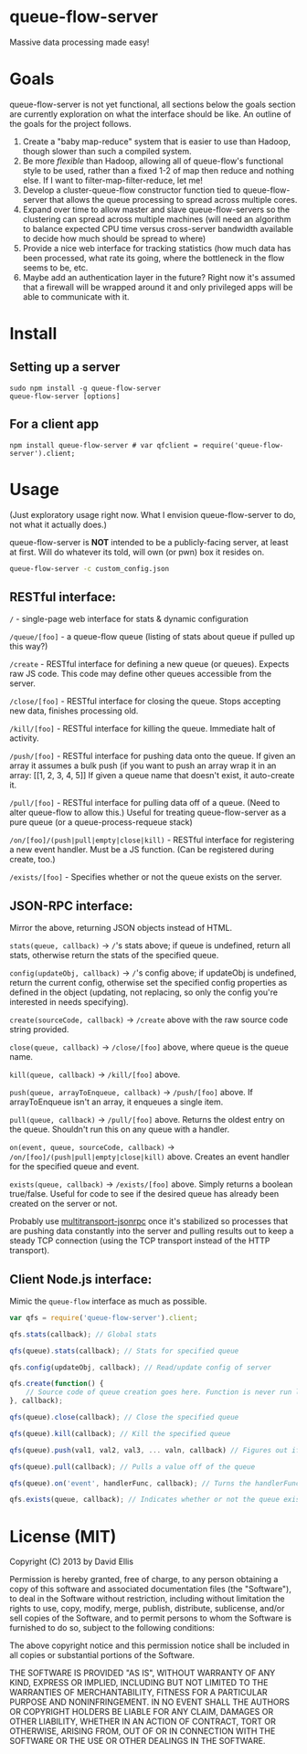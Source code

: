 # queue-flow-server

Massive data processing made easy!

# Goals

queue-flow-server is not yet functional, all sections below the goals section are currently exploration on what the interface should be like. An outline of the goals for the project follows.

1. Create a "baby map-reduce" system that is easier to use than Hadoop, though slower than such a compiled system.
2. Be more *flexible* than Hadoop, allowing all of queue-flow's functional style to be used, rather than a fixed 1-2 of map then reduce and nothing else. If I want to filter-map-filter-reduce, let me!
3. Develop a cluster-queue-flow constructor function tied to queue-flow-server that allows the queue processing to spread across multiple cores.
4. Expand over time to allow master and slave queue-flow-servers so the clustering can spread across multiple machines (will need an algorithm to balance expected CPU time versus cross-server bandwidth available to decide how much should be spread to where)
5. Provide a nice web interface for tracking statistics (how much data has been processed, what rate its going, where the bottleneck in the flow seems to be, etc.
6. Maybe add an authentication layer in the future? Right now it's assumed that a firewall will be wrapped around it and only privileged apps will be able to communicate with it.

# Install

## Setting up a server

    sudo npm install -g queue-flow-server
    queue-flow-server [options]

## For a client app

    npm install queue-flow-server # var qfclient = require('queue-flow-server').client;

# Usage

(Just exploratory usage right now. What I envision queue-flow-server to do, not what it actually does.)

queue-flow-server is **NOT** intended to be a publicly-facing server, at least at first. Will do whatever its told, will own (or pwn) box it resides on.

```sh
queue-flow-server -c custom_config.json
```

## RESTful interface:

``/`` - single-page web interface for stats & dynamic configuration

``/queue/[foo]`` - a queue-flow queue (listing of stats about queue if pulled up this way?)

``/create`` - RESTful interface for defining a new queue (or queues). Expects raw JS code. This code may define other queues accessible from the server.

``/close/[foo]`` - RESTful interface for closing the queue. Stops accepting new data, finishes processing old.

``/kill/[foo]`` - RESTful interface for killing the queue. Immediate halt of activity.

``/push/[foo]`` - RESTful interface for pushing data onto the queue. If given an array it assumes a bulk push (if you want to push an array wrap it in an array: [[1, 2, 3, 4, 5]] If given a queue name that doesn't exist, it auto-create it.

``/pull/[foo]`` - RESTful interface for pulling data off of a queue. (Need to alter queue-flow to allow this.) Useful for treating queue-flow-server as a pure queue (or a queue-process-requeue stack)

``/on/[foo]/(push|pull|empty|close|kill)`` - RESTful interface for registering a new event handler. Must be a JS function. (Can be registered during create, too.)

``/exists/[foo]`` - Specifies whether or not the queue exists on the server.

## JSON-RPC interface:

Mirror the above, returning JSON objects instead of HTML.

``stats(queue, callback)`` -> ``/``'s stats above; if queue is undefined, return all stats, otherwise return the stats of the specified queue.

``config(updateObj, callback)`` -> ``/``'s config above; if updateObj is undefined, return the current config, otherwise set the specified config properties as defined in the object (updating, not replacing, so only the config you're interested in needs specifying).

``create(sourceCode, callback)`` -> ``/create`` above with the raw source code string provided.

``close(queue, callback)`` -> ``/close/[foo]`` above, where queue is the queue name.

``kill(queue, callback)`` -> ``/kill/[foo]`` above.

``push(queue, arrayToEnqueue, callback)`` -> ``/push/[foo]`` above. If arrayToEnqueue isn't an array, it enqueues a single item.

``pull(queue, callback)`` -> ``/pull/[foo]`` above. Returns the oldest entry on the queue. Shouldn't run this on any queue with a handler.

``on(event, queue, sourceCode, callback)`` -> ``/on/[foo]/(push|pull|empty|close|kill)`` above. Creates an event handler for the specified queue and event.

``exists(queue, callback)`` -> ``/exists/[foo]`` above. Simply returns a boolean true/false. Useful for code to see if the desired queue has already been created on the server or not.

Probably use [multitransport-jsonrpc](https://github.com/dfellis/multitransport-jsonrpc) once it's stabilized so processes that are pushing data constantly into the server and pulling results out to keep a steady TCP connection (using the TCP transport instead of the HTTP transport).

## Client Node.js interface:

Mimic the ``queue-flow`` interface as much as possible.

```js
var qfs = require('queue-flow-server').client;

qfs.stats(callback); // Global stats

qfs(queue).stats(callback); // Stats for specified queue

qfs.config(updateObj, callback); // Read/update config of server

qfs.create(function() {
    // Source code of queue creation goes here. Function is never run locally, but source code extracted from the function body.
}, callback);

qfs(queue).close(callback); // Close the specified queue

qfs(queue).kill(callback); // Kill the specified queue

qfs(queue).push(val1, val2, val3, ... valn, callback) // Figures out if the callback is provided based on whether or not the last value is a function; you can't JSON-encode functions.

qfs(queue).pull(callback); // Pulls a value off of the queue

qfs(queue).on('event', handlerFunc, callback); // Turns the handlerFunc into source code to eval on the server, don't expect closures to work

qfs.exists(queue, callback); // Indicates whether or not the queue exists.
```

# License (MIT)

Copyright (C) 2013 by David Ellis

Permission is hereby granted, free of charge, to any person obtaining a copy
of this software and associated documentation files (the "Software"), to deal
in the Software without restriction, including without limitation the rights
to use, copy, modify, merge, publish, distribute, sublicense, and/or sell
copies of the Software, and to permit persons to whom the Software is
furnished to do so, subject to the following conditions:

The above copyright notice and this permission notice shall be included in
all copies or substantial portions of the Software.

THE SOFTWARE IS PROVIDED "AS IS", WITHOUT WARRANTY OF ANY KIND, EXPRESS OR
IMPLIED, INCLUDING BUT NOT LIMITED TO THE WARRANTIES OF MERCHANTABILITY,
FITNESS FOR A PARTICULAR PURPOSE AND NONINFRINGEMENT. IN NO EVENT SHALL THE
AUTHORS OR COPYRIGHT HOLDERS BE LIABLE FOR ANY CLAIM, DAMAGES OR OTHER
LIABILITY, WHETHER IN AN ACTION OF CONTRACT, TORT OR OTHERWISE, ARISING FROM,
OUT OF OR IN CONNECTION WITH THE SOFTWARE OR THE USE OR OTHER DEALINGS IN
THE SOFTWARE.
